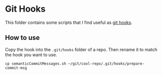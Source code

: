 # Git Hooks

This folder contains some scripts that I find useful as [git hooks](https://git-scm.com/book/ms/v2/Customizing-Git-Git-Hooks).

## How to use

Copy the hook into the  `.git/hooks` folder of a repo.
Then rename it to match the hook you want to use.

```
cp semanticCommitMessages.sh ~/git/cool-repo/.git/hooks/prepare-commit-msg
```
